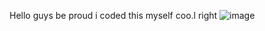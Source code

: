 Hello guys be proud i coded this myself coo.l right 
![image](https://user-images.githubusercontent.com/118319850/202053647-c1f83f4b-d9d3-4eec-8b20-a8a0c91d4a54.png)
